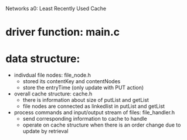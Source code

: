 Networks a0: Least Recently Used Cache 

# driver function: main.c
# data structure:
- indivdual file nodes: file_node.h
    - stored its contentKey and contentNodes 
    - store the entryTime (only update with PUT action)   
- overall cache structure: cache.h
    - there is information about size of putList and getList
    - file nodes are connected as linkedlist in putList and getList 
- process commands and input/output stream of files: file_handler.h
    - send corresponding information to cache to handle 
    - operate on cache structure when there is an order change
      due to update by retrieval
